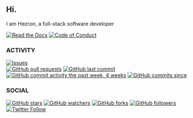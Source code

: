 ## Hi.

I am Hezron, a full-stack software developer

[![Read the Docs](https://readthedocs.org/projects/yt2mp3/badge/?version=latest)](https://yt2mp3.readthedocs.io/en/latest/?badge=latest)
[![Code of Conduct](https://img.shields.io/badge/code%20of-conduct-ff69b4.svg?style=flat)](https://github.com/tterb/hyde/blob/master/docs/CODE_OF_CONDUCT.md)  

### ACTIVITY
[![Issues](https://img.shields.io/github/issues-raw/tterb/PlayMusic.svg?maxAge=25000)](https://github.com/tterb/Hyde/issues)  
[![GitHub pull requests](https://img.shields.io/github/issues-pr/cdnjs/cdnjs.svg?style=flat)]()
[![GitHub last commit](https://img.shields.io/github/last-commit/google/skia.svg?style=flat)]()
[![GitHub commit activity the past week, 4 weeks](https://img.shields.io/github/commit-activity/y/eslint/eslint.svg?style=flat)]() [![GitHub commits since](https://img.shields.io/github/commits-since/tterb/playmusic/v1.2.0.svg)]() 

<!-- ### DONATE
[![Donate](https://img.shields.io/badge/$-support-ff69b4.svg?style=flat)](https://paypal.me/hezron) //--> 

### SOCIAL
[![GitHub stars](https://img.shields.io/github/stars/tterb/playmusic.svg?style=social&label=Star)](https://github.com/hezronkimutai/MyBadges)
[![GitHub watchers](https://img.shields.io/github/watchers/tterb/playmusic.svg?style=social&label=Watch)](https://github.com/hezronkimutai/MyBadges)
[![GitHub forks](https://img.shields.io/github/forks/tterb/playmusic.svg?style=social&label=Fork)](https://github.com/hezronkimutai/MyBadges)
[![GitHub followers](https://img.shields.io/github/followers/tterb.svg?style=social&label=Follow)](https://github.com/hezronkimutai/MyBadges)  
[![Twitter Follow](https://img.shields.io/twitter/follow/theHClerk.svg?style=social)](https://twitter.com/theHClerk)  

